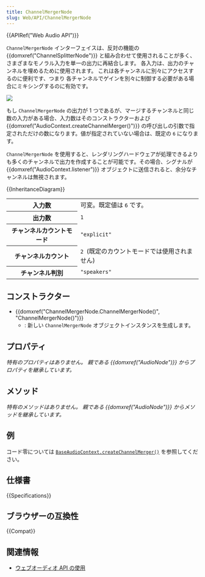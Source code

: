 ```yaml
---
title: ChannelMergerNode
slug: Web/API/ChannelMergerNode
---
```


{{APIRef("Web Audio API")}}

`ChannelMergerNode` インターフェイスは、反対の機能の {{domxref("ChannelSplitterNode")}} と組み合わせて使用されることが多く、さまざまなモノラル入力を単一の出力に再結合します。 各入力は、出力のチャンネルを埋めるために使用されます。 これは各チャンネルに別々にアクセスするのに便利です、つまり 各チャンネルでゲインを別々に制御する必要がある場合にミキシングするのに有効です。

![](webaudiomerger.png)

もし `ChannelMergerNode` の出力が 1 つであるが、マージするチャンネルと同じ数の入力がある場合、入力数はそのコンストラクターおよび {{domxref("AudioContext.createChannelMerger()")}} の呼び出しの引数で指定されただけの数になります。値が指定されていない場合は、既定の `6` になります。

 `ChannelMergerNode` を使用すると、レンダリングハードウェアが処理できるよりも多くのチャンネルで出力を作成することが可能です。その場合、シグナルが{{domxref("AudioContext.listener")}} オブジェクトに送信されると、余分なチャンネルは無視されます。

{{InheritanceDiagram}}

<table class="properties">
  <tbody>
    <tr>
      <th scope="row">入力数</th>
      <td>可変。既定値は <code>6</code> です。</td>
    </tr>
    <tr>
      <th scope="row">出力数</th>
      <td><code>1</code></td>
    </tr>
    <tr>
      <th scope="row">チャンネルカウントモード</th>
      <td><code>"explicit"</code></td>
    </tr>
    <tr>
      <th scope="row">チャンネルカウント</th>
      <td><code>2 </code>(既定のカウントモードでは使用されません)</td>
    </tr>
    <tr>
      <th scope="row">チャンネル判別</th>
      <td><code>"speakers"</code></td>
    </tr>
  </tbody>
</table>

## コンストラクター

- {{domxref("ChannelMergerNode.ChannelMergerNode()", "ChannelMergerNode()")}}
  - : 新しい `ChannelMergerNode` オブジェクトインスタンスを生成します。

## プロパティ

_特有のプロパティはありません。 親である {{domxref("AudioNode")}} からプロパティを継承しています。_

## メソッド

_特有のメソッドはありません。 親である {{domxref("AudioNode")}} からメソッドを継承しています。_

## 例

コード零については [`BaseAudioContext.createChannelMerger()`](/ja/docs/Web/API/BaseAudioContext/createChannelMerger#example) を参照してください。

## 仕様書

{{Specifications}}

## ブラウザーの互換性

{{Compat}}

## 関連情報

- [ウェブオーディオ API の使用](/ja/docs/Web/API/Web_Audio_API/Using_Web_Audio_API)
